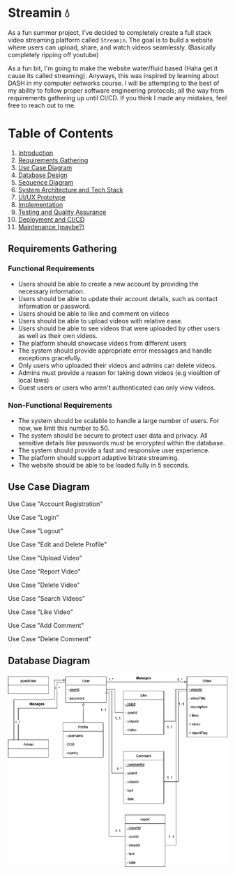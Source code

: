 # Streamin 💧

As a fun summer project, I've decided to completely create a full stack video streaming platform called `Streamin`. The goal is to build a website where users can upload, share, and watch videos seamlessly. (Basically completely ripping off youtube)

As a fun bit, I'm going to make the website water/fluid based (Haha get it cause its called streaming). Anyways, this was inspired by learning about DASH in my computer networks course. I will be attempting to the best of my ability to follow proper software engineering protocols; all the way from requirements gathering up until CI/CD. If you think I made any mistakes, feel free to reach out to me.


# Table of Contents
1. [Introduction](#streamin-💧)
2. [Requirements Gathering](#requirements-gathering)
3. [Use Case Diagram](#use-case-diagram)
4. [Database Design](#database-design)
5. [Sequence Diagram](#sequence-diagram)
6. [System Architecture and Tech Stack](#system-architecture-and-tech-stack)
7. [UI/UX Prototype](#uiux-prototype)
8. [Implementation](#implementation)
9. [Testing and Quality Assurance](#testing-and-quality-assurance)
10. [Deployment and CI/CD](#deployment-and-cicd)
11. [Maintenance (maybe?)](#maintenance-maybe?)

## Requirements Gathering
### Functional Requirements
* Users should be able to create a new account by providing the necessary information.
* Users should be able to update their account details, such as contact information or password.
* Users should be able to like and comment on videos
* Users should be able to upload videos with relative ease.
* Users should be able to see videos that were uploaded by other users as well as their own videos.
* The platform should showcase videos from different users 
* The system should provide appropriate error messages and handle exceptions gracefully.
* Only users who uploaded their videos and admins can delete videos.
* Admins must provide a reason for taking down videos (e.g vioaltion of local laws)
* Guest users or users who aren't authenticated can only view videos. 

### Non-Functional Requirements
* The system should be scalable to handle a large number of users. For now, we limit this number to 50.
* The system should be secure to protect user data and privacy. All sensitive details like passwords must be encrypted within the database.
* The system should provide a fast and responsive user experience.
* The platform should support adaptive bitrate streaming.
* The website should be able to be loaded fully in 5 seconds. 

## Use Case Diagram

Use Case "Account Registration"

Use Case "Login"

Use Case "Logout"

Use Case "Edit and Delete Profile"

Use Case "Upload Video"

Use Case "Report Video"

Use Case "Delete Video"

Use Case "Search Videos"

Use Case "Like Video"

Use Case "Add Comment"

Use Case "Delete Comment"

## Database Diagram

![ERD](docs/erd.png)
